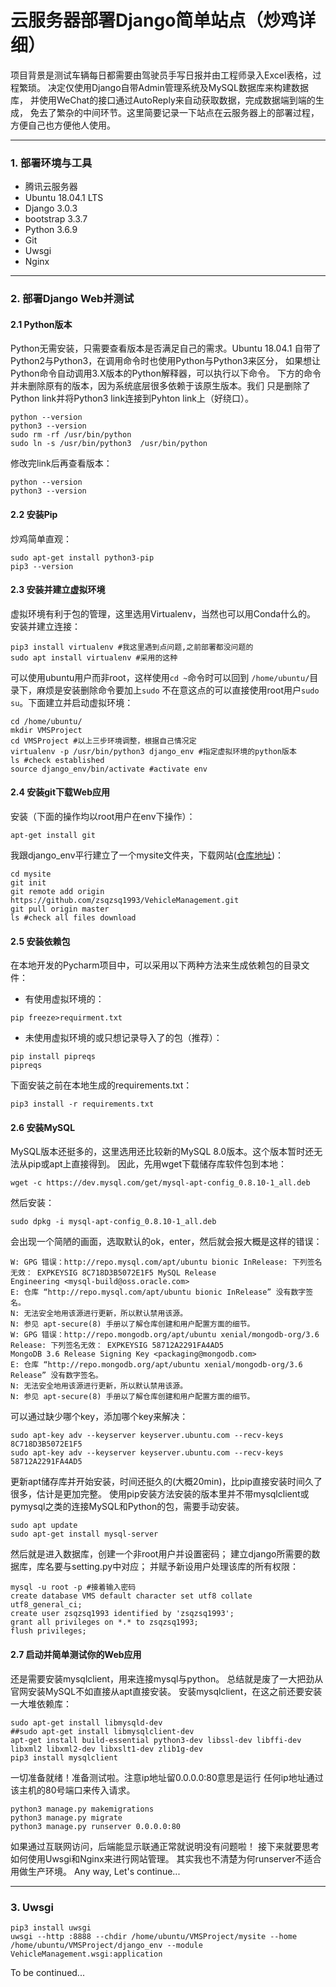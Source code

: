 # 云服务器部署Django简单站点（炒鸡详细）
项目背景是测试车辆每日都需要由驾驶员手写日报并由工程师录入Excel表格，过程繁琐。
决定仅使用Django自带Admin管理系统及MySQL数据库来构建数据库，
并使用WeChat的接口通过AutoReply来自动获取数据，完成数据端到端的生成，
免去了繁杂的中间环节。这里简要记录一下站点在云服务器上的部署过程，
方便自己也方便他人使用。
***  
### 1. 部署环境与工具
* 腾讯云服务器
* Ubuntu 18.04.1 LTS
* Django 3.0.3
* bootstrap 3.3.7
* Python 3.6.9
* Git
* Uwsgi
* Nginx
***
### 2. 部署Django Web并测试
#### 2.1 Python版本
Python无需安装，只需要查看版本是否满足自己的需求。Ubuntu 18.04.1
自带了Python2与Python3，在调用命令时也使用Python与Python3来区分，
如果想让Python命令自动调用3.X版本的Python解释器，可以执行以下命令。
下方的命令并未删除原有的版本，因为系统底层很多依赖于该原生版本。我们
只是删除了Python link并将Python3 link连接到Pyhton link上（好绕口）。
```
python --version
python3 --version
sudo rm -rf /usr/bin/python
sudo ln -s /usr/bin/python3  /usr/bin/python
```
修改完link后再查看版本：
```
python --version
python3 --version
```
#### 2.2 安装Pip
炒鸡简单直观：
```
sudo apt-get install python3-pip
pip3 --version
```
#### 2.3 安装并建立虚拟环境
虚拟环境有利于包的管理，这里选用Virtualenv，当然也可以用Conda什么的。  
安装并建立连接：  
```
pip3 install virtualenv #我这里遇到点问题,之前部署都没问题的
sudo apt install virtualenv #采用的这种
```  
可以使用ubuntu用户而非root，这样使用```cd ~```命令时可以回到
```/home/ubuntu/```目录下，麻烦是安装删除命令要加上```sudo``` 
不在意这点的可以直接使用root用户```sudo su```。下面建立并启动虚拟环境：
```
cd /home/ubuntu/
mkdir VMSProject
cd VMSProject #以上三步环境调整，根据自己情况定
virtualenv -p /usr/bin/python3 django_env #指定虚拟环境的python版本
ls #check established
source django_env/bin/activate #activate env
```
#### 2.4 安装git下载Web应用
安装（下面的操作均以root用户在env下操作）：
 ```
 apt-get install git
 ```
 我跟django_env平行建立了一个mysite文件夹，下载网站([仓库地址](https://github.com/zsqzsq1993/VehicleManagement))：
 ```
 cd mysite
 git init
 git remote add origin https://github.com/zsqzsq1993/VehicleManagement.git
 git pull origin master
 ls #check all files download
 ```
 #### 2.5 安装依赖包
 在本地开发的Pycharm项目中，可以采用以下两种方法来生成依赖包的目录文件：
 * 有使用虚拟环境的：
 ```
 pip freeze>requirment.txt
 ```
 * 未使用虚拟环境的或只想记录导入了的包（推荐）：
 ```
 pip install pipreqs
 pipreqs 
 ```
下面安装之前在本地生成的requirements.txt：
```
pip3 install -r requirements.txt
```
#### 2.6 安装MySQL
MySQL版本还挺多的，这里选用还比较新的MySQL 8.0版本。这个版本暂时还无法从pip或apt上直接得到。
因此，先用wget下载储存库软件包到本地：
```
wget -c https://dev.mysql.com/get/mysql-apt-config_0.8.10-1_all.deb

```
然后安装：
```
sudo dpkg -i mysql-apt-config_0.8.10-1_all.deb
```
会出现一个简陋的画面，选取默认的ok，enter，然后就会报大概是这样的错误：
```
W: GPG 错误：http://repo.mysql.com/apt/ubuntu bionic InRelease: 下列签名无效： EXPKEYSIG 8C718D3B5072E1F5 MySQL Release
Engineering <mysql-build@oss.oracle.com>
E: 仓库 “http://repo.mysql.com/apt/ubuntu bionic InRelease” 没有数字签名。
N: 无法安全地用该源进行更新，所以默认禁用该源。
N: 参见 apt-secure(8) 手册以了解仓库创建和用户配置方面的细节。
W: GPG 错误：http://repo.mongodb.org/apt/ubuntu xenial/mongodb-org/3.6 Release: 下列签名无效： EXPKEYSIG 58712A2291FA4AD5
MongoDB 3.6 Release Signing Key <packaging@mongodb.com>
E: 仓库 “http://repo.mongodb.org/apt/ubuntu xenial/mongodb-org/3.6 Release” 没有数字签名。
N: 无法安全地用该源进行更新，所以默认禁用该源。
N: 参见 apt-secure(8) 手册以了解仓库创建和用户配置方面的细节。
```
可以通过缺少哪个key，添加哪个key来解决：
```
sudo apt-key adv --keyserver keyserver.ubuntu.com --recv-keys 8C718D3B5072E1F5
sudo apt-key adv --keyserver keyserver.ubuntu.com --recv-keys 58712A2291FA4AD5
```
更新apt储存库并开始安装，时间还挺久的(大概20min)，比pip直接安装时间久了很多，估计是更加完整。
使用pip安装方法安装的版本里并不带mysqlclient或pymysql之类的连接MySQL和Python的包，需要手动安装。
```
sudo apt update
sudo apt-get install mysql-server
```
然后就是进入数据库，创建一个非root用户并设置密码；
建立django所需要的数据库，库名要与setting.py中对应；
并赋予新设用户处理该库的所有权限：
```
mysql -u root -p #接着输入密码
create database VMS default character set utf8 collate utf8_general_ci;
create user zsqzsq1993 identified by 'zsqzsq1993';
grant all privileges on *.* to zsqzsq1993;
flush privileges;
```
#### 2.7 启动并简单测试你的Web应用
还是需要安装mysqlclient，用来连接mysql与python。
总结就是废了一大把劲从官网安装MySQL不如直接从apt直接安装。
安装mysqlclient，在这之前还要安装一大堆依赖库：
```
sudo apt-get install libmysqld-dev
##sudo apt-get install libmysqlclient-dev
apt-get install build-essential python3-dev libssl-dev libffi-dev libxml2 libxml2-dev libxslt1-dev zlib1g-dev
pip3 install mysqlclient
```
一切准备就绪！准备测试啦。注意ip地址留0.0.0.0:80意思是运行
任何ip地址通过该主机的80号端口来传入请求。
```
python3 manage.py makemigrations
python3 manage.py migrate
python3 manage.py runserver 0.0.0.0:80
```
如果通过互联网访问，后端能显示联通正常就说明没有问题啦！
接下来就要思考如何使用Uwsgi和Nginx来进行网站管理。
其实我也不清楚为何runserver不适合用做生产环境。
Any way, Let's continue...
***
### 3. Uwsgi
```
pip3 install uwsgi
uwsgi --http :8888 --chdir /home/ubuntu/VMSProject/mysite --home /home/ubuntu/VMSProject/django_env --module VehicleManagement.wsgi:application
```
To be continued...
